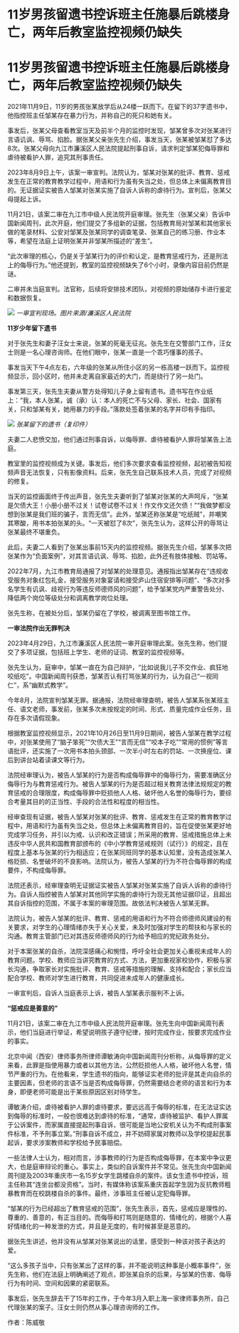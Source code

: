 # 11岁男孩留遗书控诉班主任施暴后跳楼身亡，两年后教室监控视频仍缺失

# 11岁男孩留遗书控诉班主任施暴后跳楼身亡，两年后教室监控视频仍缺失

2021年11月9日，11岁的男孩张某放学后从24楼一跃而下。在留下的37字遗书中，他指控班主任邹某存在暴力行为，并称自己的死只和她有关。

事发后，张某父母查看教室当天及前半个月的监控时发现，邹某曾多次对张某进行言语讥讽、辱骂、掐脸。据张某父亲张先生介绍，事发当天，张某被邹某怼了多达8次。张某父母向九江市濂溪区人民法院提起刑事自诉，请求判定邹某犯侮辱罪和虐待被看护人罪，追究其刑事责任。

2023年8月9日上午，该案一审宣判。法院认为，邹某对张某的批评、教育、惩戒发生在正常的教育教学过程中，用语和行为虽有失当之处，但总体上未偏离教育目的。无证据证实被告人邹某对张某实施了自诉人诉称的虐待行为。宣判后，张某父母提起上诉。

11月21日，该案二审在九江市中级人民法院开庭审理。张先生（张某父亲）告诉中国新闻周刊，此次开庭，他们提交了多组新的证据，包括教育局对邹某和其他家长做的笔录材料、公安对邹某及张某同学的调查笔录、张某自己的练习册、作业本等，希望在法庭上证明张某并非邹某所描述的“差生”。

“此次审理的核心，仍是关于邹某行为的评价和认定，是教育惩戒行为，还是刑法上的侮辱行为。”他还提到，教室的监控视频缺失了6个小时，录像内容目前仍然是谜。

二审并未当庭宣判。法官称，后续将安排技术团队，对视频的原始储存卡进行鉴定和数据恢复。

![](https://inews.gtimg.com/news_bt/O0jdSAPt9ip7WBamCi4SBaoBgPOzvEpTETgLk5i9siUZEAA/1000)
_一审宣判现场。图片来源/濂溪区人民法院_

**11岁少年留下遗书**

对于张先生和妻子汪女士来说，张某的死毫无征兆。张先生在交警部门工作，汪女士则是一名心理咨询师。在他们眼中，张某一直是一个乖巧懂事的孩子。

事发当天下午4点左右，六年级的张某从所住小区的另一栋高楼一跃而下。监控视频显示，回小区时，他并未走离自家最近的大门，而是绕行了另一处门。

事发第三天，张先生夫妻从警方处得知儿子身上留有遗书。遗书写在作业纸上：“我，本人张某，诚（承）认：本人的死亡不与父母、家长、社会、国家有关，只和邹某有关，她用暴力的手段。”落款处签着张某的名字并印有手指印。

![](https://inews.gtimg.com/news_bt/O3FSAUyJVZlZCyzJzGs_681-EBRRV63eDyKsOF8_1wxuQAA/1000)
_张某留下的遗书（复印件）_

夫妻二人悲愤交加，他们通过刑事自诉，以侮辱罪、虐待被看护人罪将邹某告上法庭。

教室里的监控视频成为关键。事发后，他们多次要求查看监控视频，起初被告知视频声音无法恢复，只有影像资料。后来，张先生自己联系技术人员，完成了对视频的修复。

当天的监控画面终于传出声音，张先生夫妻听到了邹某对张某的大声呵斥，“张某是欠债大王！小册小册不过关！试卷试卷不过关！作文作文还欠债！”“我做梦都没想到张某是我们班的骗子，言而无信”。此外，邹某还称张某是“吃纸贼”，并嘲笑其寒酸，用书本拍张某的头。“一天被怼了8次”，张先生认为，这样公开的辱骂让张某最终不堪重负。

此后，夫妻二人看到了张某出事前15天内的监控视频。据张先生介绍，邹某多次把张某作为“负面案例”，对其言语讥讽、辱骂、掐脸，此外还有肢体接触、罚站等。

2022年7月，九江市教育局通报了对邹某的处理意见。通报指出邹某存在“违规收受服务对象红包礼金，接受服务对象宴请和接受庐山住宿安排等问题”、“多次对多名学生有讥讽、歧视行为等违反师德师风的问题”，给予邹某党内严重警告处分、降低两个岗位等级处分和调离教学岗位处理。

张先生称，在被处分后，邹某仍留在了学校，被调离至图书馆工作。

**一审法院作出无罪判决**

2023年4月29日，九江市濂溪区人民法院一审开庭审理此案。张先生称，他们提交了多项证据，包括班上学生、老师的证词、教室的监控视频等。

张先生认为，庭审中，邹某一直在为自己辩护，“比如说我儿子不交作业、疯狂地咬纸吃”。中国新闻周刊获悉，邹某否认有打骂张某的行为，认为自己“一视同仁”，系“幽默式教学”。

今年8月，法院宣判邹某无罪。据通报，法院经审理查明，被告人邹某系张某班主任、语文老师，事发前，张某多次未按规定的时间、形式、质量完成作业任务，且存在多次请假现象。

根据教室监控视频显示，2021年10月26日至11月9日期间，被告人邹某在教学过程中，对张某使用了“脑子笨死”“欠债大王”“言而无信”“咬本子吃”“常用的惯例”等言语批评，还实施了一次用书本拍头颈部、一次半小时左右的罚站、一次换座位、课后到讲台站着读课文等行为。

法院经审理认为，被告人邹某的行为是否构成侮辱罪中的侮辱行为，需要准确区分侮辱行为与教育惩戒行为。被告人邹某的行为是否超过相关教育法律法规规定的教育惩戒的合理限度，构成侮辱罪中贬损他人人格、破坏他人名誉的侮辱行为，要综合考量其目的的正当性、手段的合法性和程度的相当性。

经审查现有证据，被告人邹某对张某的批评、教育、惩戒发生在正常的教育教学过程中，用语和行为虽有失当之处，但总体上未偏离教育目的，旨在促使张某更好地完成学习任务，并引以为戒、认识和改正错误；所采用的教育、惩戒措施总体上未违反中华人民共和国教育部颁布的《中小学教育惩戒规则（试行）》的规定，且在程度上基本与张某的行为相适应；在张某同班同学的基本认知里，没有造成张某人格贬损、名誉破坏的不良影响。法院认为，被告人邹某的行为不符合侮辱罪的构成要件，不构成侮辱罪。

法院还表示，经审理查明无证据证实被告人邹某对张某实施了自诉人诉称的虐待行为。自诉人指控被告人邹某对其他同学实施的虐待行为现无其他证据印证，且超出其自诉指控的范围，不属于本案的审理范围。故依法判决被告人邹某无罪。

法院认为，被告人邹某的批评、教育、惩戒的用语和行为不符合师德师风建设的有关要求，对学生的心理情绪亦失于关心关爱，未及时加强对学生的帮扶和与家长的沟通。教育主管部门已对其违反师德师风的行为给予相应的党纪政务处分。

对于本案张某的自杀，法院深感痛心和惋惜，呼吁全社会更加关心重视未成年人的教育问题。学校、教师应当讲究教育的方式、方法，更加重视家校协作，积极与家长沟通，争取家长对实施批评、教育、惩戒等措施的理解、支持和配合；家长应当配合学校、教师对学生进行教育，共同促进未成年人的健康成长。

一审宣判后，自诉人当庭表示上诉，被告人邹某表示服判不上诉。

**“惩戒应是善意的”**

11月21日，该案二审在九江市中级人民法院开庭审理。张先生向中国新闻周刊表示，他们当庭进行举证，希望说明孩子遵守纪律，按时完成作业，按要求完成作业的事实。

北京中闻（西安）律师事务所律师谭敏涛向中国新闻周刊分析称，从侮辱罪的定义来看，此罪是指使用暴力或者以其他方法，公然贬损他人人格，破坏他人名誉，情节严重的行为。在他看来，学生遗书的指向，能够证实老师的批评是其走向自杀的主要因素，但老师的言语不当是否构成侮辱罪，仍然需要结合老师的语言和行为本身，即便老师可能是出于某些原因区别对待学生。

谭敏涛介绍，虐待被看护人罪的虐待要求，要远远高于侮辱的标准，在无法证实达到侮辱的标准时，一般也很难达到虐待的标准，“通常，虐待被监护、看护人罪属于公诉案件，而家属直接提起刑事自诉，很可能是当地公安机关认为不构成刑事案件标准，不予刑事立案。”刑事自诉不成立，并不妨碍家属对教师以及学校提起民事起诉，要求涉案教师和学校给予民事赔偿。

一些法律人士认为，相对而言，涉事教师的行为是否构成侮辱罪，在本案中争议更大，也是庭审辩论的重心。事实上，类似的自诉案件并不常见。张先生向中国新闻周刊提及2003年重庆市一名15岁女学生跳楼自杀的案件。该女生遗书中控诉，班主任称其“连坐台都没资格”。当时，有媒体称该案系重庆首起学生因为反抗教师粗暴教育而在校跳楼自杀的事件。最终，涉事班主任被认定犯侮辱罪。

“邹某的行为已经超出了教育惩戒的范围”，张先生表示，首先，惩戒应是理性的、尊重的、善意的，有正当目的。而侮辱和打骂则是随意的、情绪化的，根据个人喜好情绪化的一种发泄的方式，并且是无度的，有时候甚至是恶意的。

据张先生讲述，他并没有从邹某对张某说出的话里，感受到一种该对孩子表达的爱。

“这么多孩子当中，只有张某出了这样的事，并不能说明这种事是小概率事件”，张先生称，他们在法庭上明确阐述了观点，即张某自杀的后果，与邹某的伤害、侮辱行为有时间、空间和因果的紧密联系。

事发后，张先生辞去干了15年的工作，于今年3月入职上海一家律师事务所，自己代理张某的案子。汪女士则仍然从事心理咨询师的工作。

作者：陈威敬


